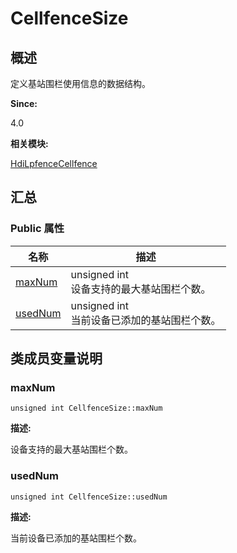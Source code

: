 # CellfenceSize


## 概述

定义基站围栏使用信息的数据结构。

**Since:**

4.0

**相关模块:**

[HdiLpfenceCellfence](_hdi_lpfence_cellfence.md)


## 汇总


### Public 属性

  | 名称 | 描述 | 
| -------- | -------- |
| [maxNum](#maxnum) | unsigned&nbsp;int<br/>设备支持的最大基站围栏个数。 | 
| [usedNum](#usednum) | unsigned&nbsp;int<br/>当前设备已添加的基站围栏个数。 | 


## 类成员变量说明


### maxNum

  
```
unsigned int CellfenceSize::maxNum
```

**描述:**

设备支持的最大基站围栏个数。


### usedNum

  
```
unsigned int CellfenceSize::usedNum
```

**描述:**

当前设备已添加的基站围栏个数。
